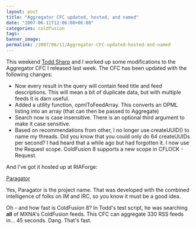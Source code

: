 ```yaml
---
layout: post
title: "Aggregator CFC updated, hosted, and named"
date: "2007-06-11T12:06:00+06:00"
categories: coldfusion 
tags: 
banner_image: 
permalink: /2007/06/11/Aggregator-CFC-updated-hosted-and-named
---
```


This weekend <a href="http://cfsilence.com/blog/client">Todd Sharp</a> and I worked up some modifications to the Aggregator CFC I released last week. The CFC has been updated with the following changes:

<ul>
<li>Now every result in the query will contain feed title and feed descriptions. This will mean a bit of duplicate data, but with multiple feeds it is darn useful.
<li>Added a utility function, opmlToFeedArray. This converts an OPML listing into an array (that can then be passed to Aggregate)
<li>Search now is case insensitive. There is an optional third argument to make it case sensitive. 
<li>Based on recommendations from other, I no longer use createUUID() to name my threads. Did you know that you could only do 64 createUUIDs per second? I had heard that a while ago but had forgotten it. I now use the Request scope. ColdFusion 8 supports a new scope in CFLOCK - Request.
</ul>

And I've got it hosted up at RIAForge:

<a href="http://paragator.riaforge.org">Paragator</a>

Yes, Paragator is the project name. That was developed with the combined intelligence of folks on IM and IRC, so you know it must be a good idea.

Oh - and how fast is ColdFusion 8? In Todd's test script, he was searching <b>all</b> of MXNA's ColdFusion feeds. This CFC can aggregate 330 RSS feeds in... 45 seconds. Dang. That's fast.